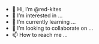 - 👋 Hi, I’m @red-kites
- 👀 I’m interested in ...
- 🌱 I’m currently learning ...
- 💞️ I’m looking to collaborate on ...
- 📫 How to reach me ...

<!---
red-kites/red-kites is a ✨ special ✨ repository because its `README.md` (this file) appears on your GitHub profile.
You can click the Preview link to take a look at your changes.
--->
